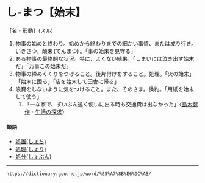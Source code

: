 # し‐まつ【始末】

［名・形動］(スル)
1.  物事の始めと終わり。始めから終わりまでの細かい事情、または成り行き。いきさつ。顛末 (てんまつ) 。「事の始末を見守る」
2.  ある物事の最終的な状況。特に、よくない結果。「しまいには泣き出す始末だ」「万事この始末だ」
3.  物事の締めくくりをつけること。後片付けをすること。処理。「火の始末」「始末に困る」「店を始末して田舎に帰る」
4.  浪費をしないように気をつけること。また、そのさま。倹約。「用紙を始末して使う」
    1.  「―な家で、ずいぶん遠く使いに出る時も交通費は出なかった」〈[島木健作](https://dictionary.goo.ne.jp/word/person/%E5%B3%B6%E6%9C%A8%E5%81%A5%E4%BD%9C/#jn-100649)・[生活の探求](https://dictionary.goo.ne.jp/word/%E7%94%9F%E6%B4%BB%E3%81%AE%E6%8E%A2%E6%B1%82/#jn-279377)〉
        

#### 類語

-   [処置(しょち)](https://dictionary.goo.ne.jp/word/%E5%87%A6%E7%BD%AE/#jn-111627)
-   [処理(しょり)](https://dictionary.goo.ne.jp/word/%E5%87%A6%E7%90%86/#jn-111997)
-   [処分(しょぶん)](https://dictionary.goo.ne.jp/word/%E5%87%A6%E5%88%86_%28%E3%81%97%E3%82%87%E3%81%B6%E3%82%93%29/#jn-111884)

---
`https://dictionary.goo.ne.jp/word/%E5%A7%8B%E6%9C%AB/`